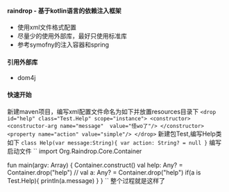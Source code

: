 #### raindrop - 基于kotlin语言的依赖注入框架
* 使用xml文件格式配置
* 尽量少的使用外部库，最好只使用标准库
* 参考symofny的注入容器和spring

#### 引用外部库
*  dom4j

#### 快速开始
新建maven项目，编写xml配置文件命名为如下并放置resources目录下
``
<drop id="help" class="Test.Help" scope="instance">
        <constructor> 
            <constructor-arg name="message"  value="怪wo了"/>
        </constructor>
        <property name="action" value="simple"/>
</drop>
``
新建包Test,编写Help类如下
``
class Help(var message:String){
    var action: String? = null
}
``
编写启动文件
``
import Org.Raindrop.Core.Container

fun main(argv: Array<String>) {
    Container.construct()
    val help: Any? = Container.drop("help")
  //  val a: Any? = Container.drop("help")
    if(a is Test.Help){
        println(a.message)
    }
}
``
整个过程就是这样了